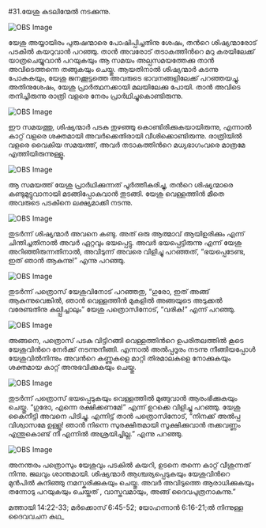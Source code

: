 #31.യേശു കടലിന്മേല്‍ നടക്കുന്നു.

![OBS Image](https://cdn.door43.org/obs/jpg/360px/obs-en-31-01.jpg)

യേശു അയ്യായിരം പുരുഷന്മാരെ പോഷിപ്പിച്ചതിനു ശേഷം, തന്‍റെ ശിഷ്യന്മാരോട് പടകില്‍ കയറുവാന്‍ പറഞ്ഞു. താന്‍ അവരോട് തടാകത്തിന്‍റെ മറു കരയിലേക്ക് യാത്രചെയ്യുവാന്‍ പറയുകയും ആ സമയം അല്പസമയത്തേക്കു താന്‍ അവിടെത്തന്നെ തങ്ങുകയും ചെയ്തു. ആയതിനാല്‍ ശിഷ്യന്മാര്‍ കടന്നു പോകുകയും, യേശു  ജനക്കൂട്ടത്തെ അവരുടെ ഭാവനങ്ങളിലേക്ക് പറഞ്ഞയച്ചു. അതിനുശേഷം, യേശു പ്രാര്‍ത്ഥനക്കായി മലയിലേക്കു പോയി. താന്‍ അവിടെ തനിച്ചിരുന്നു രാത്രി വളരെ നേരം പ്രാര്‍ഥിച്ചുകൊണ്ടിരുന്നു.

![OBS Image](https://cdn.door43.org/obs/jpg/360px/obs-en-31-02.jpg)

ഈ സമയത്തു, ശിഷ്യന്മാര്‍ പടകു തുഴഞ്ഞു കൊണ്ടിരിക്കുകയായിരുന്നു, എന്നാല്‍ കാറ്റ് വളരെ ശക്തമായി അവര്‍ക്കെതിരായി വീശിക്കൊണ്ടിരുന്നു. രാത്രിയില്‍ വളരെ വൈകിയ സമയത്ത്, അവര്‍ തടാകത്തിന്‍റെ മധ്യഭാഗംവരെ മാത്രമേ   എത്തിയിരുന്നുള്ളൂ.  

![OBS Image](https://cdn.door43.org/obs/jpg/360px/obs-en-31-03.jpg)

ആ സമയത്ത് യേശു പ്രാര്‍ഥിക്കുന്നത് പൂര്‍ത്തീകരിച്ചു, തന്‍റെ ശിഷ്യന്മാരെ കണ്ടുമുട്ടുവാനായി മടങ്ങിപ്പോകുവാന്‍ തുടങ്ങി. യേശു വെള്ളത്തിന്‍ മീതെ അവരുടെ പടകിനെ ലക്ഷ്യമാക്കി നടന്നു. 

![OBS Image](https://cdn.door43.org/obs/jpg/360px/obs-en-31-04.jpg)

തുടര്‍ന്ന് ശിഷ്യന്മാര്‍ അവനെ കണ്ടു. അത് ഒരു ആത്മാവ് ആയിഉരിക്കും എന്ന് ചിന്തിച്ചതിനാല്‍  അവര്‍ ഏറ്റവും ഭയപ്പെട്ടു. അവര്‍ ഭയപ്പെട്ടിരുന്നു എന്ന് യേശു അറിഞ്ഞിരുന്നതിനാല്‍, അവിടുന്ന് അവരെ വിളിച്ചു പറഞ്ഞത്, “ഭയപ്പെടേണ്ട, ഇത് ഞാന്‍ ആകുന്നു!” എന്നു പറഞ്ഞു. 

![OBS Image](https://cdn.door43.org/obs/jpg/360px/obs-en-31-05.jpg)

തുടര്‍ന്ന് പത്രൊസ് യേശുവിനോട് പറഞ്ഞതു, “ഗുരോ, ഇത് അങ്ങ് ആകുന്നുവെങ്കില്‍, ഞാന്‍ വെള്ളത്തിന്‍ മുകളില്‍ അങ്ങയുടെ അടുക്കല്‍ വരേണ്ടതിനു കല്പ്പിച്ചാലും” യേശു പത്രൊസിനോട്, “വരിക!” എന്ന് പറഞ്ഞു.

![OBS Image](https://cdn.door43.org/obs/jpg/360px/obs-en-31-06.jpg)

അങ്ങനെ, പത്രൊസ് പടകു വിട്ടിറങ്ങി വെള്ളത്തിന്‍റെ  ഉപരിതലത്തില്‍ കൂടെ യേശുവിന്‍റെ നേര്‍ക്ക്‌ നടന്നുനീങ്ങി. എന്നാല്‍ അല്‍പ്പദൂരം നടന്നു നീങ്ങിയപ്പോള്‍ യേശുവില്‍നിന്നും അവന്‍റെ കണ്ണുകളെ മാറ്റി തിരമാലകളെ നോക്കുകയും ശക്തമായ കാറ്റ് അനുഭവിക്കുകയും ചെയ്തു. 

![OBS Image](https://cdn.door43.org/obs/jpg/360px/obs-en-31-07.jpg)

തുടര്‍ന്ന്  പത്രൊസ് ഭയപ്പെടുകയും വെള്ളത്തില്‍ മുങ്ങുവാന്‍ ആരംഭിക്കുകയും ചെയ്തു. “ഗുരോ, എന്നെ രക്ഷിക്കണമേ!” എന്ന് ഉറക്കെ വിളിച്ചു പറഞ്ഞു. യേശു കൈനീട്ടി അവനെ പിടിച്ചു. എന്നിട്ട് താന്‍ പത്രൊസിനോട്, “നിനക്ക് അല്‍പ്പ വിശ്വാസമേ ഉള്ളൂ! ഞാന്‍ നിന്നെ സുരക്ഷിതമായി സൂക്ഷിക്കുവാന്‍ തക്കവണ്ണം എന്തുകൊണ്ട് നീ എന്നില്‍ അശ്രയിച്ചില്ല.” എന്നു പറഞ്ഞു. 

![OBS Image](https://cdn.door43.org/obs/jpg/360px/obs-en-31-08.jpg)

അനന്തരം പത്രൊസും യേശുവും പടകില്‍ കയറി, ഉടനെ തന്നെ കാറ്റ് വീശുന്നത് നിന്നു. ജലവും ശാന്തമായി. ശിഷ്യന്മാര്‍ ആശ്ചര്യപ്പെടുകയും യേശുവിന്‍റെ മുന്‍പില്‍ കുനിഞ്ഞു   നമസ്കരിക്കുകയും ചെയ്തു. അവര്‍ അവിടുത്തെ ആരാധിക്കുകയും തന്നോടു പറയുകയും ചെയ്തത് , വാസ്തവമായും, അങ്ങ് ദൈവപുത്രനാകുന്നു.”

മത്തായി 14:22-33; മര്‍ക്കൊസ് 6:45-52; യോഹന്നാന്‍ 6:16-21;ല്‍ നിന്നുള്ള ദൈവവചന കഥ_


